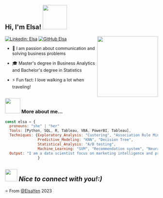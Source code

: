 <h2> Hi, I'm Elsa! <img src="https://media.giphy.com/media/bcKmIWkUMCjVm/giphy.gif" width="80"></h2>
<img align='right' src="https://media.giphy.com/media/l3nWrncF7S6w3htGU/giphy.gif" width="200"></em>

[![Linkedin: Elsa](https://img.shields.io/badge/-ElsaYen-blue?style=flat-square&logo=Linkedin&logoColor=white&link=https://www.linkedin.com/in/yenyunchien/)](https://www.linkedin.com/in/yenyunchien/)
[![GitHub Elsa](https://img.shields.io/github/followers/elsa1998?label=follow&style=social)](https://github.com/elsa1998)

- 🌱 I am passion about communication and solving business problems

- 🎓 Master's degree in Business Analytics and Bachelor's degree in Statistics

- ⚡ Fun fact: I love walking a lot when traveling!

<h2>

### <img src="https://media.giphy.com/media/j3spUwkmgYwROZurte/giphy.gif" width="50"> More about me...  

```javascript
const elsa = {
  pronouns: "she" | "her"
  Tools: [Python, SQL, R, Tableau, VBA, PowerBI, Tableau],
  Techniques: {Exploratory_Analysis: "Custering", "Association Rule Mining",
               Predictive_Modeling: "KNN", "Decision Tree",
               Statistical_Analysis: "A/B testing",
               Machine_Learning: "SVM", "Recommendation system", "Neural Network"},
  Output: "I am a data scientist focus on marketing intelligence and product!"
               }
```

<img src="https://media.giphy.com/media/LnQjpWaON8nhr21vNW/giphy.gif" width="40"> <em><b>Nice to connect with you!</b>:)</em>
---
⭐️ From [@ElsaYen](https://github.com/elsa1998) 2023
